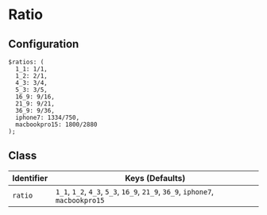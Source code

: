 # Ratio

## Configuration

```
$ratios: (
  1_1: 1/1,
  1_2: 2/1,
  4_3: 3/4,
  5_3: 3/5,
  16_9: 9/16,
  21_9: 9/21,
  36_9: 9/36,
  iphone7: 1334/750,
  macbookpro15: 1800/2880
);
```

## Class

| Identifier | Keys (Defaults) |
|------------|-----------------|
| `ratio`    | `1_1`, `1_2`, `4_3`, `5_3`, `16_9`, `21_9`, `36_9`, `iphone7`, `macbookpro15` |
